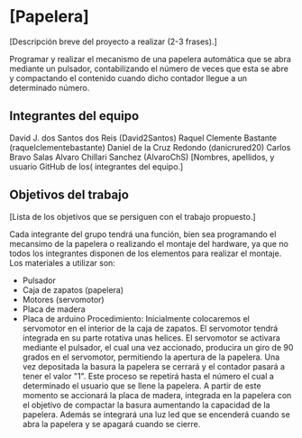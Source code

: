 # [Papelera]

[Descripción breve del proyecto a realizar (2-3 frases).]

Programar y realizar el mecanismo de una papelera automática que se abra mediante un pulsador, contabilizando el número de veces que esta se abre y compactando 
el contenido cuando dicho contador llegue a un determinado número.

## Integrantes del equipo

David J. dos Santos dos Reis (David2Santos)
Raquel Clemente Bastante (raquelclementebastante)
Daniel de la Cruz Redondo (danicrured20)
Carlos Bravo Salas
Alvaro Chillari Sanchez (AlvaroChS)
[Nombres, apellidos, y usuario GitHub de los( integrantes del equipo.]

## Objetivos del trabajo

[Lista de los objetivos que se persiguen con el trabajo propuesto.]

Cada integrante del grupo tendrá una función, bien sea programando el mecansimo de la papelera o realizando el montaje del hardware, ya que no todos los integrantes disponen 
de los elementos para realizar el montaje.
Los materiales a utilizar son:
- Pulsador
- Caja de zapatos (papelera)
- Motores (servomotor)
- Placa de madera
- Placa de arduino
Procedimiento:
Inicialmente colocaremos el servomotor en el interior de la caja de zapatos. El servomotor tendrá integrada en su  parte rotativa unas helices. El servomotor se activara mediante el pulsador, el cual una vez accionado, producira un giro de 90 grados en el servomotor, permitiendo la apertura de la papelera. Una vez depositada la basura la papelera se cerrará y el contador pasará a tener el valor "1". Este proceso se repetirá hasta el número el cual a determinado el usuario que se llene la papelera. A partir de este momento se accionará la placa de madera, integrada en la papelera con el objetivo de compactar la basura aumentando la capacidad de la papelera. Además se integrará una luz led que se encenderá cuando se abra la papelera y se apagará cuando se cierre.


